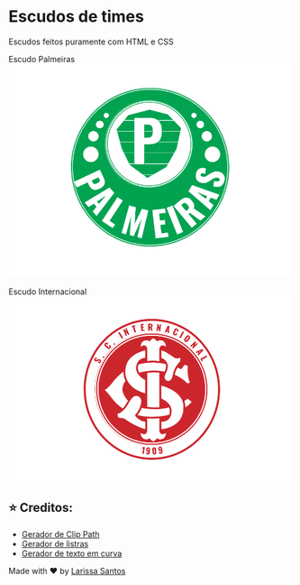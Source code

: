 # Escudos de times
Escudos feitos puramente com HTML e CSS

Escudo Palmeiras
![imagem](https://github.com/LariMoro20/Escudo-Times/blob/main/screenshots/escudo-palmeiras.png)

Escudo Internacional
![imagem](https://github.com/LariMoro20/Escudo-Times/blob/main/screenshots/escudo-internacional.png)


## :star: Creditos:

- [Gerador de Clip Path](https://www.cssportal.com/css-clip-path-generator/)
- [Gerador de listras](https://stripesgenerator.com/)
- [Gerador de texto em curva](https://csswarp.eleqtriq.com/code)

Made with :heart: by [Larissa Santos](https://larissa-santos.vercel.app/)

